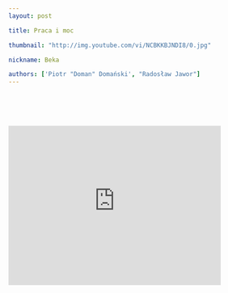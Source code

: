 ```yaml
---
layout: post

title: Praca i moc

thumbnail: "http://img.youtube.com/vi/NCBKKBJNDI8/0.jpg"

nickname: Beka

authors: ['Piotr "Doman" Domański', "Radosław Jawor"]
---
```


<br><br><br>

<div class="video-container"><iframe width="420" height="315" src="https://www.youtube.com/embed/NCBKKBJNDI8?rel=0" frameborder="0" allowfullscreen></iframe></div>
